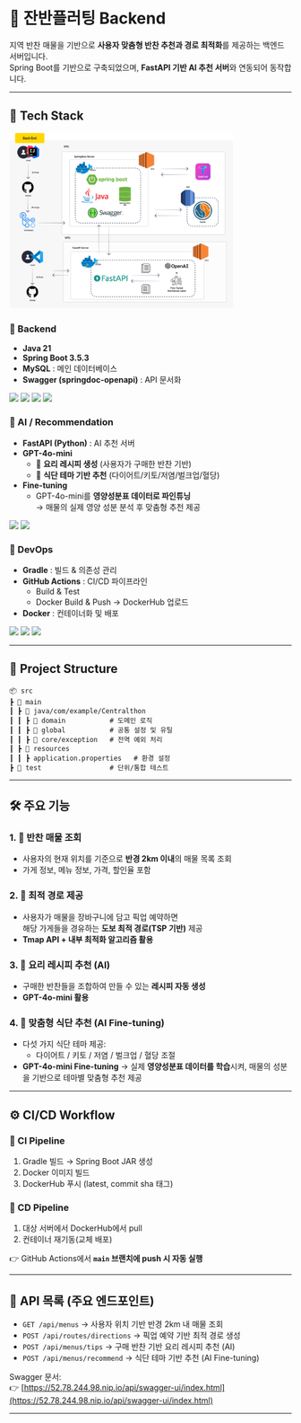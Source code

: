 # 🍱 잔반플러팅 Backend

지역 반찬 매물을 기반으로 **사용자 맞춤형 반찬 추천과 경로 최적화**를 제공하는 백엔드 서버입니다.  
Spring Boot를 기반으로 구축되었으며, **FastAPI 기반 AI 추천 서버**와 연동되어 동작합니다.

---

## 🚀 Tech Stack
<img src="docs/images/server.png" alt="서버 아키텍처 구조도" width="400" />

### 🔹 Backend
- **Java 21**
- **Spring Boot 3.5.3**
- **MySQL** : 메인 데이터베이스
- **Swagger (springdoc-openapi)** : API 문서화

<img src="https://img.shields.io/badge/Java%2021-007396?style=flat-square&logo=java&logoColor=white" /> <img src="https://img.shields.io/badge/Spring%20Boot%203.5.3-6DB33F?style=flat-square&logo=springboot&logoColor=white" /> <img src="https://img.shields.io/badge/MySQL-4479A1?style=flat-square&logo=mysql&logoColor=white" /> <img src="https://img.shields.io/badge/Swagger-85EA2D?style=flat-square&logo=swagger&logoColor=black" />


### 🔹 AI / Recommendation
- **FastAPI (Python)** : AI 추천 서버
- **GPT-4o-mini**
    - 🍳 **요리 레시피 생성** (사용자가 구매한 반찬 기반)
    - 🥗 **식단 테마 기반 추천** (다이어트/키토/저염/벌크업/혈당)
- **Fine-tuning**
    - GPT-4o-mini를 **영양성분표 데이터로 파인튜닝**  
      → 매물의 실제 영양 성분 분석 후 맞춤형 추천 제공

<img src="https://img.shields.io/badge/FastAPI-009688?style=flat-square&logo=fastapi&logoColor=white" /> <img src="https://img.shields.io/badge/GPT--4o%20mini-412991?style=flat-square&logo=openai&logoColor=white" />


### 🔹 DevOps
- **Gradle** : 빌드 & 의존성 관리
- **GitHub Actions** : CI/CD 파이프라인
    - Build & Test
    - Docker Build & Push → DockerHub 업로드
- **Docker** : 컨테이너화 및 배포

<img src="https://img.shields.io/badge/Gradle-023038?style=flat-square&logo=gradle&logoColor=white" /> <img src="https://img.shields.io/badge/GitHub%20Actions-2088FF?style=flat-square&logo=githubactions&logoColor=white" /> <img src="https://img.shields.io/badge/Docker-2496ED?style=flat-square&logo=docker&logoColor=white" />  


---

## 📂 Project Structure
```text
📦 src
┣ 📂 main
┃ ┣ 📂 java/com/example/Centralthon
┃ ┃ ┣ 📂 domain           # 도메인 로직 
┃ ┃ ┣ 📂 global           # 공통 설정 및 유틸
┃ ┃ ┣ 📂 core/exception   # 전역 예외 처리
┃ ┣ 📂 resources
┃ ┃ ┣ application.properties   # 환경 설정
┣ 📂 test                 # 단위/통합 테스트
```

---

## 🛠 주요 기능

### 1. 📍 반찬 매물 조회
- 사용자의 현재 위치를 기준으로 **반경 2km 이내**의 매물 목록 조회
- 가게 정보, 메뉴 정보, 가격, 할인율 포함

### 2. 🚶 최적 경로 제공
- 사용자가 매물을 장바구니에 담고 픽업 예약하면  
  해당 가게들을 경유하는 **도보 최적 경로(TSP 기반)** 제공
- **Tmap API + 내부 최적화 알고리즘 활용**

### 3. 🍳 요리 레시피 추천 (AI)
- 구매한 반찬들을 조합하여 만들 수 있는 **레시피 자동 생성**
- **GPT-4o-mini 활용**

### 4. 🥗 맞춤형 식단 추천 (AI Fine-tuning)
- 다섯 가지 식단 테마 제공:
    - 다이어트 / 키토 / 저염 / 벌크업 / 혈당 조절
- **GPT-4o-mini Fine-tuning** → 실제 **영양성분표 데이터를 학습**시켜, 매물의 성분을 기반으로 테마별 맞춤형 추천 제공

---

## ⚙️ CI/CD Workflow

### 🔹 CI Pipeline
1. Gradle 빌드 → Spring Boot JAR 생성
2. Docker 이미지 빌드
3. DockerHub 푸시 (latest, commit sha 태그)

### 🔹 CD Pipeline
1. 대상 서버에서 DockerHub에서 pull
2. 컨테이너 재기동(교체 배포)


👉 GitHub Actions에서 **`main` 브랜치에 push 시 자동 실행**

---

## 📌 API 목록 (주요 엔드포인트)

- `GET /api/menus` → 사용자 위치 기반 반경 2km 내 매물 조회
- `POST /api/routes/directions` → 픽업 예약 기반 최적 경로 생성
- `POST /api/menus/tips` → 구매 반찬 기반 요리 레시피 추천 (AI)
- `POST /api/menus/recommend` → 식단 테마 기반 추천 (AI Fine-tuning)

Swagger 문서:  
👉 [https://52.78.244.98.nip.io/api/swagger-ui/index.html](https://52.78.244.98.nip.io/api/swagger-ui/index.html)

---


